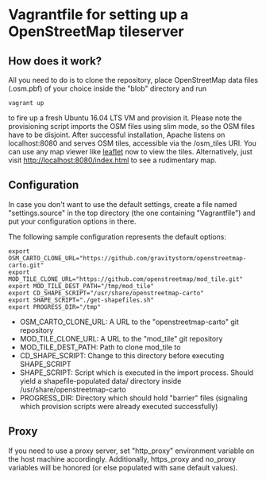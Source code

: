 # Vagrantfile for setting up a OpenStreetMap tileserver
## How does it work?

All you need to do is to clone the repository, place OpenStreetMap data files (.osm.pbf) of your choice inside the "blob" directory and run

    vagrant up

to fire up a fresh Ubuntu 16.04 LTS VM and provision it. Please note the provisioning script imports the OSM files using slim mode, so the OSM files have to be disjoint. After successful installation, Apache listens on localhost:8080 and serves OSM tiles, accessible via the /osm_tiles URI.
You can use any map viewer like [leaflet](http://leafletjs.com/) now to view the tiles. Alternatively, just visit [http://localhost:8080/index.html](http://localhost:8080/index.html) to see a rudimentary map.

## Configuration
In case you don't want to use the default settings, create a file named "settings.source" in the top directory (the one containing "Vagrantfile") and put your configuration options in there.

The following sample configuration represents the default options:

    export OSM_CARTO_CLONE_URL="https://github.com/gravitystorm/openstreetmap-carto.git"
    export MOD_TILE_CLONE_URL="https://github.com/openstreetmap/mod_tile.git"
    export MOD_TILE_DEST_PATH="/tmp/mod_tile"
    export CD_SHAPE_SCRIPT="/usr/share/openstreetmap-carto"
    export SHAPE_SCRIPT="./get-shapefiles.sh"
    export PROGRESS_DIR="/tmp"

- OSM_CARTO_CLONE_URL: A URL to the "openstreetmap-carto" git repository
- MOD_TILE_CLONE_URL: A URL to the "mod_tile" git repository
- MOD_TILE_DEST_PATH: Path to clone mod_tile to
- CD_SHAPE_SCRIPT: Change to this directory before executing SHAPE_SCRIPT
- SHAPE_SCRIPT: Script which is executed in the import process. Should yield a shapefile-populated data/ directory inside /usr/share/openstreetmap-carto
- PROGRESS_DIR: Directory which should hold "barrier" files (signaling which provision scripts were already executed successfully)

## Proxy
If you need to use a proxy server, set "http_proxy" environment variable on the host machine accordingly. Additionally, https_proxy and no_proxy variables will be honored (or else populated with sane default values).